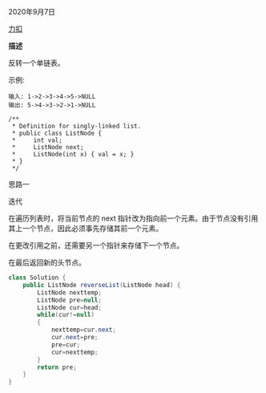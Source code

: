 2020年9月7日

[力扣](https://leetcode-cn.com/problems/reverse-linked-list/solution/fan-zhuan-lian-biao-by-leetcode/)

**描述**

反转一个单链表。

示例:
```
输入: 1->2->3->4->5->NULL
输出: 5->4->3->2->1->NULL
```
```
/**
 * Definition for singly-linked list.
 * public class ListNode {
 *     int val;
 *     ListNode next;
 *     ListNode(int x) { val = x; }
 * }
 */
```

思路一

迭代

在遍历列表时，将当前节点的 next 指针改为指向前一个元素。由于节点没有引用其上一个节点，因此必须事先存储其前一个元素。

在更改引用之前，还需要另一个指针来存储下一个节点。

在最后返回新的头节点。

```java
class Solution {
    public ListNode reverseList(ListNode head) {
        ListNode nexttemp;
        ListNode pre=null;
        ListNode cur=head;
        while(cur!=null)
        {
            nexttemp=cur.next;
            cur.next=pre;
            pre=cur;
            cur=nexttemp;
        }
        return pre;
    }
}
```
